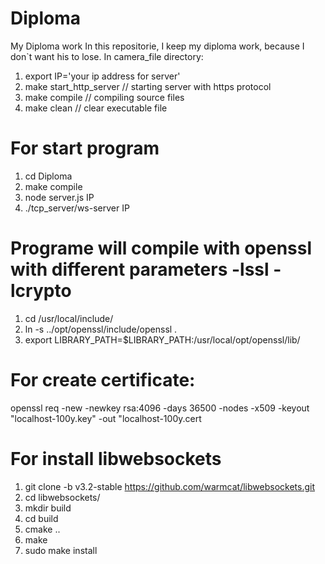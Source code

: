 # Diploma
My Diploma work
In this repositorie, I keep my diploma work, because I don`t want his to lose.
In camera_file directory:
  1. export IP='your ip address for server'
  2. make start_http_server // starting server with https protocol
  3. make compile // compiling source files
  4. make clean // clear executable file
# For start program
  1. cd Diploma
  2. make compile
  3. node server.js IP
  4. ./tcp_server/ws-server IP
# Programe will compile with openssl with different parameters -lssl -lcrypto
  1. cd /usr/local/include/
  2. ln -s ../opt/openssl/include/openssl .
  3. export LIBRARY_PATH=$LIBRARY_PATH:/usr/local/opt/openssl/lib/
# For create certificate:
  openssl req -new -newkey rsa:4096 -days 36500 -nodes -x509 -keyout "localhost-100y.key" -out "localhost-100y.cert
# For install libwebsockets
  1. git clone -b v3.2-stable https://github.com/warmcat/libwebsockets.git
  2. cd libwebsockets/ 
  3. mkdir build 
  4. cd build
  5. cmake ..
  6. make
  7. sudo make install    
